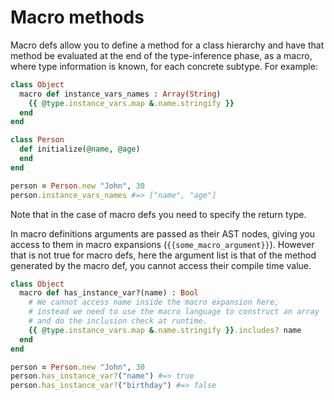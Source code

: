 # Macro methods

Macro defs allow you to define a method for a class hierarchy and have that method be evaluated at the end of the type-inference phase, as a macro, where type information is known, for each concrete subtype. For example:

```ruby
class Object
  macro def instance_vars_names : Array(String)
    {{ @type.instance_vars.map &.name.stringify }}
  end
end

class Person
  def initialize(@name, @age)
  end
end

person = Person.new "John", 30
person.instance_vars_names #=> ["name", "age"]
```

Note that in the case of macro defs you need to specify the return type.

In macro definitions arguments are passed as their AST nodes, giving you access to them in macro expansions (`{{some_macro_argument}}`). However that is not true for macro defs, here the argument list is that of the method generated by the macro def, you cannot access their compile time value.

```ruby
class Object
  macro def has_instance_var?(name) : Bool
    # We cannot access name inside the macro expansion here,
    # instead we need to use the macro language to construct an array
    # and do the inclusion check at runtime.
    {{ @type.instance_vars.map &.name.stringify }}.includes? name
  end
end

person = Person.new "John", 30
person.has_instance_var?("name") #=> true
person.has_instance_var?("birthday") #=> false
```
